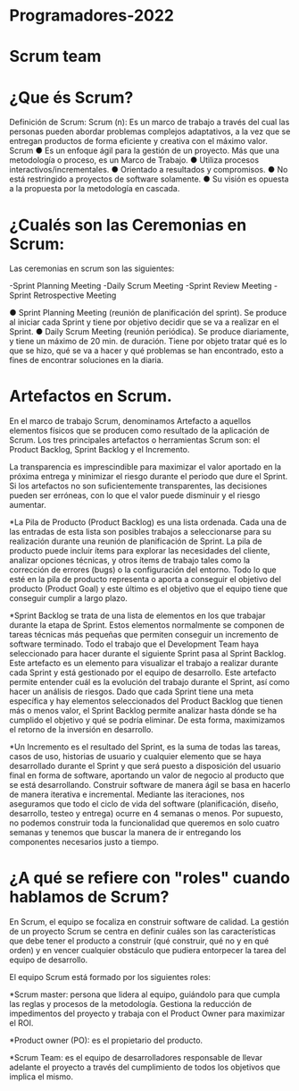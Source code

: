 # Programadores-2022
# Scrum team 
# ¿Que és Scrum?
Definición de Scrum:
Scrum (n): Es un marco de trabajo a través
del cual las personas pueden abordar
problemas complejos adaptativos, a la vez
que se entregan productos de forma
eficiente y creativa con el máximo valor. 
Scrum
● Es un enfoque ágil para la gestión de un proyecto. Más que una
metodología o proceso, es un Marco de Trabajo.
● Utiliza procesos interactivos/incrementales.
● Orientado a resultados y compromisos.
● No está restringido a proyectos de software solamente.
● Su visión es opuesta a la propuesta por la metodología en
cascada.

# ¿Cualés son las Ceremonias en Scrum:

Las ceremonias en scrum son las siguientes:

-Sprint Planning Meeting
-Daily Scrum Meeting
-Sprint Review Meeting
-Sprint Retrospective Meeting

● Sprint Planning Meeting (reunión de planificación del sprint). Se produce al iniciar cada
Sprint y tiene por objetivo decidir que se va a realizar en el Sprint.
● Daily Scrum Meeting (reunión periódica). Se produce diariamente, y tiene un máximo de
20 min. de duración. Tiene por objeto tratar qué es lo que se hizo, qué se va a hacer y
qué problemas se han encontrado, esto a fines de encontrar soluciones en la diaria.


# Artefactos en Scrum.

En el marco de trabajo Scrum, denominamos Artefacto a aquellos elementos físicos 
que se producen como resultado de la aplicación de Scrum. Los tres principales 
artefactos o herramientas Scrum son: el Product Backlog, Sprint Backlog y el Incremento.

La transparencia es imprescindible para maximizar el valor aportado en la próxima entrega y minimizar el riesgo durante el periodo que dure el Sprint. Si los artefactos no son suficientemente transparentes, las decisiones pueden ser erróneas, con lo que el valor puede disminuir y el riesgo aumentar.

*La Pila de Producto (Product Backlog) es una lista ordenada. Cada una de las
entradas de esta lista son posibles trabajos a seleccionarse para su realización
durante una reunión de planificación de Sprint.
La pila de producto puede incluir ítems para explorar las necesidades del cliente,
analizar opciones técnicas, y otros ítems de trabajo tales como la corrección de
errores (bugs) o la configuración del entorno. Todo lo que esté en la pila de
producto representa o aporta a conseguir el objetivo del producto (Product Goal) y
este último es el objetivo que el equipo tiene que conseguir cumplir a largo plazo.

*Sprint Backlog se trata de una lista de elementos en los que trabajar durante la 
etapa de Sprint. Estos elementos normalmente se componen de tareas técnicas más 
pequeñas que permiten conseguir un incremento de software terminado. 
Todo el trabajo que el Development Team haya seleccionado para hacer durante 
el siguiente Sprint pasa al Sprint Backlog. Este artefacto es un elemento para 
visualizar el trabajo a realizar durante cada Sprint y está gestionado por el equipo 
de desarrollo. Este artefacto permite entender cuál es la evolución del trabajo 
durante el Sprint, así como hacer un análisis de riesgos. Dado que cada Sprint tiene 
una meta específica y hay elementos seleccionados del Product Backlog que tienen 
más o menos valor, el Sprint Backlog permite analizar hasta dónde se ha cumplido el 
objetivo y qué se podría eliminar. De esta forma, maximizamos el retorno de la inversión en desarrollo.

*Un Incremento es el resultado del Sprint, es la suma de todas las tareas, casos de uso, 
historias de usuario y cualquier elemento que se haya desarrollado durante el Sprint y 
que será puesto a disposición del usuario final en forma de software, aportando un valor 
de negocio al producto que se está desarrollando. Construir software de manera ágil se basa 
en hacerlo de manera iterativa e incremental. Mediante las iteraciones, nos aseguramos que 
todo el ciclo de vida del software (planificación, diseño, desarrollo, testeo y entrega) 
ocurre en 4 semanas o menos. Por supuesto, no podemos construir toda la funcionalidad que 
queremos en solo cuatro semanas y tenemos que buscar la manera de ir entregando los componentes
necesarios justo a tiempo.



# ¿A qué se refiere con "roles" cuando hablamos de Scrum?
En Scrum, el equipo se focaliza en construir software de calidad. La gestión de un proyecto Scrum se centra en definir cuáles son las características que debe tener el producto a construir (qué construir, qué no y en qué orden) y en vencer cualquier obstáculo que pudiera entorpecer la tarea del equipo de desarrollo.

El equipo Scrum está formado por los siguientes roles:

*Scrum master: persona que lidera al equipo, guiándolo para que cumpla las reglas y procesos de la metodología. Gestiona la reducción de impedimentos del proyecto y trabaja con el Product Owner para maximizar el ROI.

*Product owner (PO): es el propietario del producto.

*Scrum Team: es el equipo de desarrolladores responsable de llevar adelante el proyecto a través del cumplimiento de todos los objetivos que implica el mismo.
